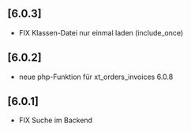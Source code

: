 ## [6.0.3]
- FIX Klassen-Datei nur einmal laden (include_once)

## [6.0.2]
- neue php-Funktion für xt_orders_invoices 6.0.8

## [6.0.1]
- FIX Suche im Backend